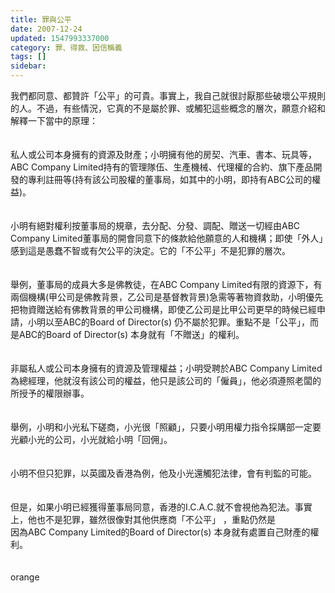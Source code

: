 ```yaml
---
title: 罪與公平
date: 2007-12-24
updated: 1547993337000
category: 罪、得救、因信稱義
tags: []
sidebar: 
---
```


<p>我們都同意、都贊許「公平」的可貴。事實上，我自己就很討厭那些破壞公平規則的人。<!--more-->不過，有些情況，它真的不是屬於罪、或觸犯這些概念的層次，願意介紹和解釋一下當中的原理：<br/><br/><br/>私人或公司本身擁有的資源及財產；小明擁有他的房契、汽車、書本、玩具等，ABC Company Limited持有的管理隊伍、生產機械、代理權的合約、旗下產品開發的專利註冊等(持有該公司股權的董事局，如其中的小明，即持有ABC公司的權益)。<br/><br/><br/>小明有絕對權利按董事局的規章，去分配、分發、調配、贈送一切經由ABC Company Limited董事局的開會同意下的條款給他願意的人和機構；即使「外人」感到這是愚蠢不智或有欠公平的決定。它的「不公平」不是犯罪的層次。<br/><br/><br/>舉例，董事局的成員大多是佛教徒，在ABC Company Limited有限的資源下，有兩個機構(甲公司是佛教背景，乙公司是基督教背景)急需等著物資救助，小明優先把物資贈送給有佛教背景的甲公司機構，即使乙公司是比甲公司更早的時候已經申請，小明以至ABC的Board of Director(s) 仍不屬於犯罪。重點不是「公平」，而是ABC的Board of Director(s) 本身就有「不贈送」的權利。<br/><br/><br/>非屬私人或公司本身擁有的資源及管理權益；小明受聘於ABC Company Limited 為總經理，他就沒有該公司的權益，他只是該公司的「僱員」，他必須遵照老闆的所授予的權限辦事。<br/><br/><br/>舉例，小明和小光私下磋商，小光很「照顧」，只要小明用權力指令採購部一定要光顧小光的公司，小光就給小明「回佣」。<br/><br/><br/>小明不但只犯罪，以英國及香港為例，他及小光還觸犯法律，會有判監的可能。<br/><br/><br/>但是，如果小明已經獲得董事局同意，香港的I.C.A.C.就不會視他為犯法。事實上，他也不是犯罪，雖然很像對其他供應商「不公平」 ，重點仍然是<br/>因為ABC Company Limited的Board of Director(s) 本身就有處置自己財產的權利。<br/><br/><br/>orange<br/><br/></p><p> </p><br/><br/>
